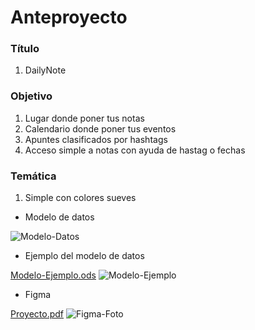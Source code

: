 # Anteproyecto

### Título
1. DailyNote

### Objetivo
1. Lugar donde poner tus notas
2. Calendario donde poner tus eventos
3. Apuntes clasificados por hashtags
4. Acceso simple a notas con ayuda de hastag o fechas

### Temática
1. Simple con colores sueves


 
 - Modelo de datos
   
![Modelo-Datos](https://github.com/caluca2002/Proyecto/assets/95358127/44d55c70-f1ef-429d-8ac0-4df9548907e2)


 - Ejemplo del modelo de datos
   
[Modelo-Ejemplo.ods](https://github.com/caluca2002/Proyecto/files/14586966/Modelo-Ejemplo.ods)
![Modelo-Ejemplo](https://github.com/caluca2002/Proyecto/assets/95358127/a3c8db1d-da2d-4dc9-80b9-38f1671db951)


 - Figma
   
[Proyecto.pdf](https://github.com/caluca2002/Proyecto/files/14587011/Proyecto.pdf)
![Figma-Foto](https://github.com/caluca2002/Proyecto/assets/95358127/420b8732-9370-451b-a7d1-7c18423c5381)
